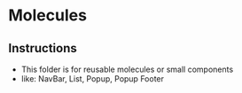 # Molecules

## Instructions

- This folder is for reusable molecules or small components
- like: NavBar, List, Popup, Popup Footer

